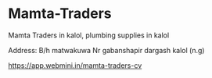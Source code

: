 # Mamta-Traders
Mamta Traders in kalol,   plumbing supplies in kalol

Address: B/h matwakuwa Nr gabanshapir dargash kalol (n.g)

https://app.webmini.in/mamta-traders-cv
